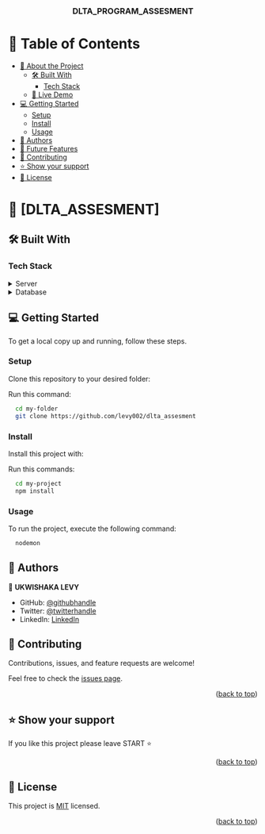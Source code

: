 <div align="center">
  <h3><b>DLTA_PROGRAM_ASSESMENT</b></h3>
</div>

<!-- TABLE OF CONTENTS -->

# 📗 Table of Contents

- [📖 About the Project](#about-project)
  - [🛠 Built With](#built-with)
    - [Tech Stack](#tech-stack)
  - [🚀 Live Demo](#live-demo)
- [💻 Getting Started](#getting-started)
  - [Setup](#setup)
  - [Install](#install)
  - [Usage](#usage)
- [👥 Authors](#authors)
- [🔭 Future Features](#future-features)
- [🤝 Contributing](#contributing)
- [⭐️ Show your support](#support)
- [📝 License](#license)

<!-- PROJECT DESCRIPTION -->

# 📖 [DLTA_ASSESMENT] <a name="about-project"></a>

## 🛠 Built With <a name="built-with"></a>

### Tech Stack <a name="tech-stack"></a>

<details>
  <summary>Server</summary>
  <ul>
    <li><a href="https://graphql.org/">Graphql</a></li>
  </ul>
  <ul>
    <li><a href="https://www.apollographql.com/">Apollo Express Server</a></li>
  </ul>
</details>

<details>
<summary>Database</summary>
  <ul>
    <li><a href="https://www.mongodb.com/">MongoDB Atlas</a></li>
  </ul>
</details>

<!-- GETTING STARTED -->

## 💻 Getting Started <a name="getting-started"></a>

To get a local copy up and running, follow these steps.

### Setup

Clone this repository to your desired folder:

Run this command:

```sh
  cd my-folder
  git clone https://github.com/levy002/dlta_assesment
```

### Install

Install this project with:

Run this commands:

```sh
  cd my-project
  npm install
```

### Usage

To run the project, execute the following command:

```sh
  nodemon
```
<!-- AUTHORS -->

## 👥 Authors <a name="authors"></a>

👤 **UKWISHAKA LEVY**

- GitHub: [@githubhandle](https://github.com/levy002)
- Twitter: [@twitterhandle](https://twitter.com/LevyUkwishaka)
- LinkedIn: [LinkedIn](https://www.linkedin.com/in/levy-ukwishaka/)

<!-- CONTRIBUTING -->

## 🤝 Contributing <a name="contributing"></a>

Contributions, issues, and feature requests are welcome!

Feel free to check the [issues page](https://github.com/levy002/dlta_assesment/issues).

<p align="right">(<a href="#readme-top">back to top</a>)</p>

<!-- SUPPORT -->

## ⭐️ Show your support <a name="support"></a>

If you like this project please leave START ⭐️

<p align="right">(<a href="#readme-top">back to top</a>)</p>

<!-- LICENSE -->

## 📝 License <a name="license"></a>

This project is [MIT](https://github.com/levy002/dlta_assesment/blob/Features/LICENSE) licensed.

<p align="right">(<a href="#readme-top">back to top</a>)</p>
